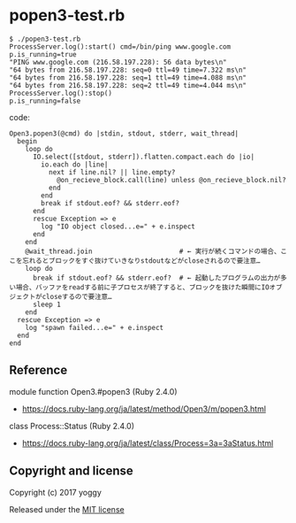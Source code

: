 popen3-test.rb
====

    $ ./popen3-test.rb
    ProcessServer.log():start() cmd=/bin/ping www.google.com
    p.is_running=true
    "PING www.google.com (216.58.197.228): 56 data bytes\n"
    "64 bytes from 216.58.197.228: seq=0 ttl=49 time=7.322 ms\n"
    "64 bytes from 216.58.197.228: seq=1 ttl=49 time=4.088 ms\n"
    "64 bytes from 216.58.197.228: seq=2 ttl=49 time=4.044 ms\n"
    ProcessServer.log():stop()
    p.is_running=false

code:

    Open3.popen3(@cmd) do |stdin, stdout, stderr, wait_thread|
      begin
        loop do
          IO.select([stdout, stderr]).flatten.compact.each do |io|
            io.each do |line|
              next if line.nil? || line.empty?
                @on_recieve_block.call(line) unless @on_recieve_block.nil?
              end
            end
            break if stdout.eof? && stderr.eof?
          end
          rescue Exception => e
            log "IO object closed...e=" + e.inspect
          end
        end
        @wait_thread.join                      # ← 実行が続くコマンドの場合、ここを忘れるとブロックをすぐ抜けていきなりstdoutなどがcloseされるので要注意… 
        loop do
          break if stdout.eof? && stderr.eof?  # ← 起動したプログラムの出力が多い場合、バッファをreadする前に子プロセスが終了すると、ブロックを抜けた瞬間にIOオブジェクトがcloseするので要注意…
          sleep 1
        end
      rescue Exception => e
        log "spawn failed...e=" + e.inspect
      end
    end

Reference
----
module function Open3.#popen3 (Ruby 2.4.0)
* https://docs.ruby-lang.org/ja/latest/method/Open3/m/popen3.html

class Process::Status (Ruby 2.4.0)
* https://docs.ruby-lang.org/ja/latest/class/Process=3a=3aStatus.html

Copyright and license
----
Copyright (c) 2017 yoggy

Released under the [MIT license](LICENSE.txt)
